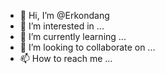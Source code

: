 - 👋 Hi, I’m @Erkondang
- 👀 I’m interested in ...
- 🌱 I’m currently learning ...
- 💞️ I’m looking to collaborate on ...
- 📫 How to reach me ...

<!---
Erkondang/Erkondang is a ✨ special ✨ repository because its `README.md` (this file) appears on your GitHub profile.
You can click the Preview link to take a look at your changes.
--->

